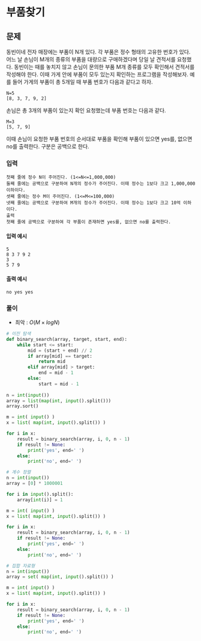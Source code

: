 # 부품찾기

## 문제

동빈이네 전자 매장에는 부품이 N개 있다. 각 부품은 정수 형태의 고유한 번호가 있다. 어느 날 손님이 M개의 종류의 부품을 대량으로 구매하겠다며 당일 날 견적서를 요청했다. 동빈이는 때를 놓치지 않고 손님이 문의한 부품 M개 종류를 모두 확인해서 견적서를 작성해야 한다. 이때 가게 안에 부품이 모두 있는지 확인하는 프로그램을 작성해보자.
예를 들어 가게의 부품이 총 5개일 때 부품 번호가 다음과 같다고 하자.

```
N=5
[8, 3, 7, 9, 2]
```
손님은 총 3개의 부품이 있는지 확인 요청했는데 부품 번호는 다음과 같다.
```
M=3
[5, 7, 9]
```

이때 손님이 요청한 부품 번호의 순서대로 부품을 확인해 부품이 있으면 yes를, 없으면 no를 출력한다. 구분은 공백으로 한다.

### 입력
```
첫째 줄에 정수 N이 주어진다. (1<=N<=1,000,000)
둘째 줄에는 공백으로 구분하여 N개의 정수가 주어진다. 이때 정수는 1보다 크고 1,000,000 이하이다.
셋째 줄에는 정수 M이 주어진다. (1<=M<=100,000)
넷째 줄에는 공백으로 구분하여 M개의 정수가 주어진다. 이때 정수는 1보다 크고 10억 이하이다.
출력
첫째 줄에 공백으로 구분하여 각 부품이 존재하면 yes를, 없으면 no를 출력한다.
```

#### 입력 예시
```
5
8 3 7 9 2
3
5 7 9
```

#### 출력 예시
```
no yes yes
```

### 풀이



- 최악 : $O(M \times logN)$

```python
# 이진 탐색
def binary_search(array, target, start, end):
    while start <= start:
        mid = (start + end) // 2
        if array[mid] == target:
            return mid
        elif array[mid] > target:
            end = mid - 1
        else:
            start = mid - 1
        
n = int(input())
array = list(map(int, input().split()))
array.sort()

m = int( input() )
x = list( map(int, input().split()) )

for i in x:
    result = binary_search(array, i, 0, n - 1)
    if result != None:
        print('yes', end=' ')
    else:
        print('no', end=' ')
```

```python
# 계수 정렬
n = int(input())
array = [0] * 1000001

for i in input().split():
    array[int(i)] = 1

m = int( input() )
x = list( map(int, input().split()) )

for i in x:
    result = binary_search(array, i, 0, n - 1)
    if result != None:
        print('yes', end=' ')
    else:
        print('no', end=' ')
```

```python
# 집합 자료형
n = int(input())
array = set( map(int, input().split()) )

m = int( input() )
x = list( map(int, input().split()) )

for i in x:
    result = binary_search(array, i, 0, n - 1)
    if result != None:
        print('yes', end=' ')
    else:
        print('no', end=' ')
```